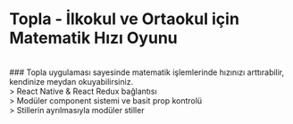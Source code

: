 # Topla - İlkokul ve Ortaokul için Matematik Hızı Oyunu

<br/>
### Topla uygulaması sayesinde matematik işlemlerinde hızınızı arttırabilir, kendinize meydan okuyabilirsiniz.
<br/>
> React Native & React Redux bağlantısı
<br/>
> Modüler component sistemi ve basit prop kontrolü
<br/>
> Stillerin ayrılmasıyla modüler stiller
